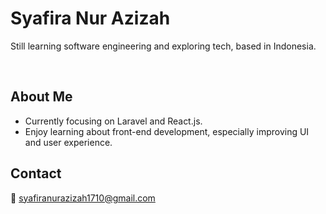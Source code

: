 # Syafira Nur Azizah

Still learning software engineering and exploring tech, based in Indonesia.

<br>

## About Me

- Currently focusing on Laravel and React.js.
- Enjoy learning about front-end development, especially improving UI and user experience.

## Contact

📧 syafiranurazizah1710@gmail.com  


